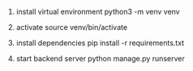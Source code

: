 1. install virtual environment
python3 -m venv venv

2. activate
source venv/bin/activate

3. install dependencies
pip install -r requirements.txt

4. start backend server
python manage.py runserver